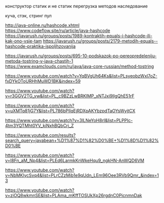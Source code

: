 
конструктор
статик и не статик
перегрузка методов
наследование

куча, стэк, стринг пул

http://java-online.ru/hashcode.xhtml
https://www.codeflow.site/ru/article/java-hashcode
https://javarush.ru/groups/posts/1989-kontraktih-equals-i-hashcode-ili-kak-ono-vsje-tam
https://javarush.ru/groups/posts/2179-metodih-equals--hashcode-praktika-ispoljhzovanija


https://javarush.ru/groups/posts/695-10-podskazok-po-pereopredeleniju-metoda-tostring-v-java-chastjh-1
https://www.examclouds.com/ru/java/java-core-russian/method-tostring


https://www.youtube.com/watch?v=YqBVgUh64Ks&list=PLsyeobzWxl7oZ-fxDYkOToURHhMuWD1BK&index=59

https://www.youtube.com/watch?v=r3GGV2TG_vw&list=PL_c9BZzLwBRKIMP_xNTJxi9lIgQhE51rF

https://www.youtube.com/watch?v=uXMTq81jG7Y&list=PL786bPIlqEjRDXpAKYbzpdTaOYsWyjtCX

https://www.youtube.com/watch?v=3lLNeYoH8rI&list=PLPPIc-4tm3YQTMht0YV_kiNxhBQbCrj_Z

https://www.youtube.com/results?search_query=javabean+%D1%87%D1%82%D0%BE+%D1%8D%D1%82%D0%BE

https://www.youtube.com/watch?v=l8Fn_aM_Np4&list=PLEd6LarmkKnWkeHqu9_ngkHN-AnWQD6VM

https://www.youtube.com/watch?v=NbMKlycSvq4&list=PLrCZzMib1e9qUdn_LEm96Oee3RVb9Qmr_&index=13

https://www.youtube.com/watch?v=ziOQ8wkmnSE&list=PLAma_mKffTOSUkXp26rgdnC0PicnmnDak